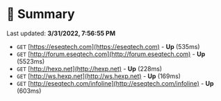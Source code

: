 # 📖 Summary
Last updated: **3/31/2022, 7:56:55 PM**

- `GET` [https://eseqtech.com](https://eseqtech.com) - **Up** (535ms)
- `GET` [http://forum.eseqtech.com](http://forum.eseqtech.com) - **Up** (5523ms)
- `GET` [http://hexp.net](http://hexp.net) - **Up** (228ms)
- `GET` [http://ws.hexp.net](http://ws.hexp.net) - **Up** (169ms)
- `GET` [http://eseqtech.com/infoline](http://eseqtech.com/infoline) - **Up** (603ms)
